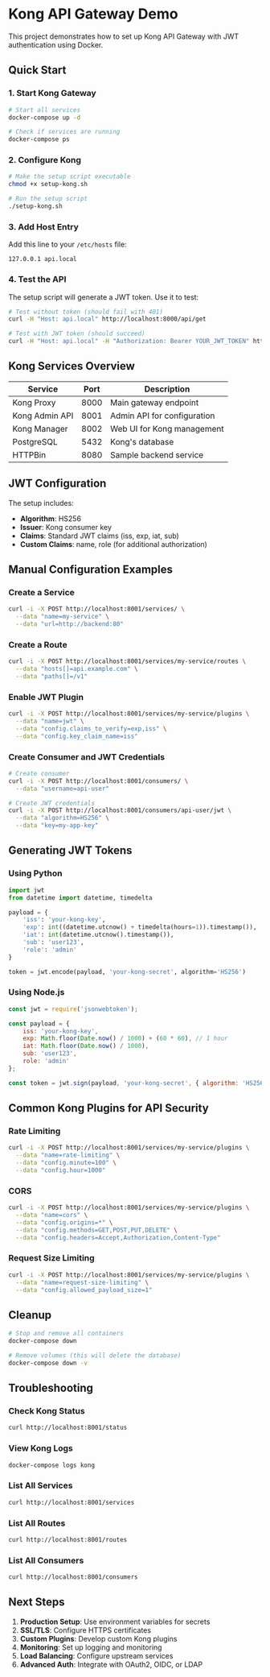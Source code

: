 # Kong API Gateway Demo

This project demonstrates how to set up Kong API Gateway with JWT authentication using Docker.

## Quick Start

### 1. Start Kong Gateway

```bash
# Start all services
docker-compose up -d

# Check if services are running
docker-compose ps
```

### 2. Configure Kong

```bash
# Make the setup script executable
chmod +x setup-kong.sh

# Run the setup script
./setup-kong.sh
```

### 3. Add Host Entry

Add this line to your `/etc/hosts` file:
```
127.0.0.1 api.local
```

### 4. Test the API

The setup script will generate a JWT token. Use it to test:

```bash
# Test without token (should fail with 401)
curl -H "Host: api.local" http://localhost:8000/api/get

# Test with JWT token (should succeed)
curl -H "Host: api.local" -H "Authorization: Bearer YOUR_JWT_TOKEN" http://localhost:8000/api/get
```

## Kong Services Overview

| Service | Port | Description |
|---------|------|-------------|
| Kong Proxy | 8000 | Main gateway endpoint |
| Kong Admin API | 8001 | Admin API for configuration |
| Kong Manager | 8002 | Web UI for Kong management |
| PostgreSQL | 5432 | Kong's database |
| HTTPBin | 8080 | Sample backend service |

## JWT Configuration

The setup includes:
- **Algorithm**: HS256
- **Issuer**: Kong consumer key
- **Claims**: Standard JWT claims (iss, exp, iat, sub)
- **Custom Claims**: name, role (for additional authorization)

## Manual Configuration Examples

### Create a Service
```bash
curl -i -X POST http://localhost:8001/services/ \
  --data "name=my-service" \
  --data "url=http://backend:80"
```

### Create a Route
```bash
curl -i -X POST http://localhost:8001/services/my-service/routes \
  --data "hosts[]=api.example.com" \
  --data "paths[]=/v1"
```

### Enable JWT Plugin
```bash
curl -i -X POST http://localhost:8001/services/my-service/plugins \
  --data "name=jwt" \
  --data "config.claims_to_verify=exp,iss" \
  --data "config.key_claim_name=iss"
```

### Create Consumer and JWT Credentials
```bash
# Create consumer
curl -i -X POST http://localhost:8001/consumers/ \
  --data "username=api-user"

# Create JWT credentials
curl -i -X POST http://localhost:8001/consumers/api-user/jwt \
  --data "algorithm=HS256" \
  --data "key=my-app-key"
```

## Generating JWT Tokens

### Using Python
```python
import jwt
from datetime import datetime, timedelta

payload = {
    'iss': 'your-kong-key',
    'exp': int((datetime.utcnow() + timedelta(hours=1)).timestamp()),
    'iat': int(datetime.utcnow().timestamp()),
    'sub': 'user123',
    'role': 'admin'
}

token = jwt.encode(payload, 'your-kong-secret', algorithm='HS256')
```

### Using Node.js
```javascript
const jwt = require('jsonwebtoken');

const payload = {
    iss: 'your-kong-key',
    exp: Math.floor(Date.now() / 1000) + (60 * 60), // 1 hour
    iat: Math.floor(Date.now() / 1000),
    sub: 'user123',
    role: 'admin'
};

const token = jwt.sign(payload, 'your-kong-secret', { algorithm: 'HS256' });
```

## Common Kong Plugins for API Security

### Rate Limiting
```bash
curl -i -X POST http://localhost:8001/services/my-service/plugins \
  --data "name=rate-limiting" \
  --data "config.minute=100" \
  --data "config.hour=1000"
```

### CORS
```bash
curl -i -X POST http://localhost:8001/services/my-service/plugins \
  --data "name=cors" \
  --data "config.origins=*" \
  --data "config.methods=GET,POST,PUT,DELETE" \
  --data "config.headers=Accept,Authorization,Content-Type"
```

### Request Size Limiting
```bash
curl -i -X POST http://localhost:8001/services/my-service/plugins \
  --data "name=request-size-limiting" \
  --data "config.allowed_payload_size=1"
```

## Cleanup

```bash
# Stop and remove all containers
docker-compose down

# Remove volumes (this will delete the database)
docker-compose down -v
```

## Troubleshooting

### Check Kong Status
```bash
curl http://localhost:8001/status
```

### View Kong Logs
```bash
docker-compose logs kong
```

### List All Services
```bash
curl http://localhost:8001/services
```

### List All Routes
```bash
curl http://localhost:8001/routes
```

### List All Consumers
```bash
curl http://localhost:8001/consumers
```

## Next Steps

1. **Production Setup**: Use environment variables for secrets
2. **SSL/TLS**: Configure HTTPS certificates
3. **Custom Plugins**: Develop custom Kong plugins
4. **Monitoring**: Set up logging and monitoring
5. **Load Balancing**: Configure upstream services
6. **Advanced Auth**: Integrate with OAuth2, OIDC, or LDAP
